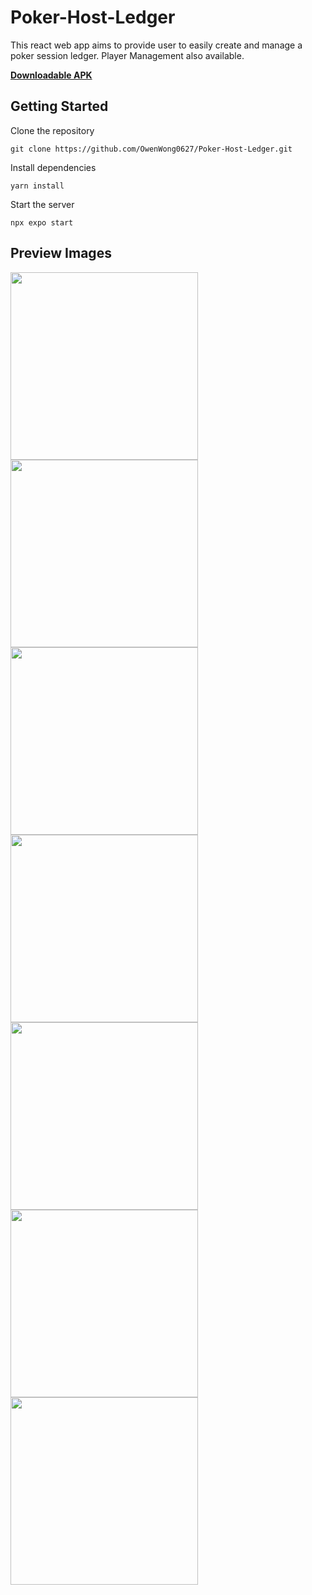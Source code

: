 # Poker-Host-Ledger

This react web app aims to provide user to easily create and manage a poker session ledger. Player Management also available.

**[Downloadable APK](https://expo.dev/accounts/owenwong0627/projects/Poker-Host-Ledger/builds/29a359ea-57d3-4424-9987-04d9abe810f3)**

## Getting Started

Clone the repository

```
git clone https://github.com/OwenWong0627/Poker-Host-Ledger.git
```

Install dependencies

```
yarn install
```

Start the server

```
npx expo start
```

## Preview Images
<img src="https://github.com/OwenWong0627/Poker-Host-Ledger/assets/46075591/660ac52a-d139-4001-9408-5d5567e81f65" width="300"/>
<img src="https://github.com/OwenWong0627/Poker-Host-Ledger/assets/46075591/75fc760a-5750-461c-9231-66932e793667" width="300"/>
<img src="https://github.com/OwenWong0627/Poker-Host-Ledger/assets/46075591/bed52749-cac4-418a-8629-ddfdfe3100f6" width="300"/>
<img src="https://github.com/OwenWong0627/Poker-Host-Ledger/assets/46075591/c547bd6c-1d85-4452-ad8b-8116ab575e33" width="300"/>
<img src="https://github.com/OwenWong0627/Poker-Host-Ledger/assets/46075591/855464a2-ba96-4a28-bee2-d0918a818841" width="300"/>
<img src="https://github.com/OwenWong0627/Poker-Host-Ledger/assets/46075591/fdc38235-4e6c-4654-8569-0f53c5d9d05d" width="300"/>
<img src="https://github.com/OwenWong0627/Poker-Host-Ledger/assets/46075591/1b244f0b-178f-4f54-be58-43c336e82179" width="300"/>



